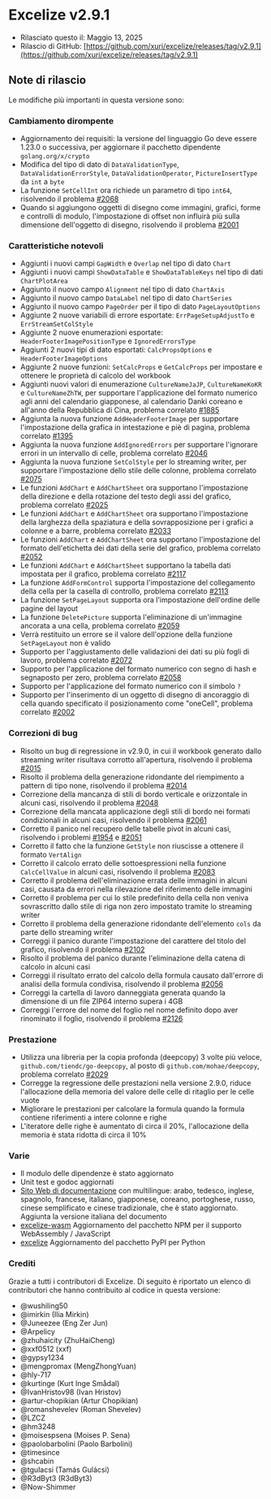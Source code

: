 # Excelize v2.9.1

* Rilasciato questo il: Maggio 13, 2025
* Rilascio di GitHub: [https://github.com/xuri/excelize/releases/tag/v2.9.1](https://github.com/xuri/excelize/releases/tag/v2.9.1)

## Note di rilascio

Le modifiche più importanti in questa versione sono:

### Cambiamento dirompente

* Aggiornamento dei requisiti: la versione del linguaggio Go deve essere 1.23.0 o successiva, per aggiornare il pacchetto dipendente `golang.org/x/crypto`
* Modifica del tipo di dato di `DataValidationType`, `DataValidationErrorStyle`, `DataValidationOperator`, `PictureInsertType` da `int` a `byte`
* La funzione `SetCellInt` ora richiede un parametro di tipo `int64`, risolvendo il problema [#2068](https://github.com/xuri/excelize/issues/2068)
* Quando si aggiungono oggetti di disegno come immagini, grafici, forme e controlli di modulo, l'impostazione di offset non influirà più sulla dimensione dell'oggetto di disegno, risolvendo il problema [#2001](https://github.com/xuri/excelize/issues/2001)

### Caratteristiche notevoli

* Aggiunti i nuovi campi `GapWidth` e `Overlap` nel tipo di dato `Chart`
* Aggiunti i nuovi campi `ShowDataTable` e `ShowDataTableKeys` nel tipo di dati `ChartPlotArea`
* Aggiunto il nuovo campo `Alignment` nel tipo di dato `ChartAxis`
* Aggiunto il nuovo campo `DataLabel` nel tipo di dato `ChartSeries`
* Aggiunto il nuovo campo `PageOrder` per il tipo di dato `PageLayoutOptions`
* Aggiunte 2 nuove variabili di errore esportate: `ErrPageSetupAdjustTo` e `ErrStreamSetColStyle`
* Aggiunte 2 nuove enumerazioni esportate: `HeaderFooterImagePositionType` e `IgnoredErrorsType`
* Aggiunti 2 nuovi tipi di dato esportati: `CalcPropsOptions` e `HeaderFooterImageOptions`
* Aggiunte 2 nuove funzioni: `SetCalcProps` e `GetCalcProps` per impostare e ottenere le proprietà di calcolo del workbook
* Aggiunti nuovi valori di enumerazione `CultureNameJaJP`, `CultureNameKoKR` e `CultureNameZhTW`, per supportare l'applicazione del formato numerico agli anni del calendario giapponese, al calendario Danki coreano e all'anno della Repubblica di Cina, problema correlato [#1885](https://github.com/xuri/excelize/issues/1885)
* Aggiunta la nuova funzione `AddHeaderFooterImage` per supportare l'impostazione della grafica in intestazione e piè di pagina, problema correlato [#1395](https://github.com/xuri/excelize/issues/1395)
* Aggiunta la nuova funzione `AddIgnoredErrors` per supportare l'ignorare errori in un intervallo di celle, problema correlato [#2046](https://github.com/xuri/excelize/issues/2046)
* Aggiunta la nuova funzione `SetColStyle` per lo streaming writer, per supportare l'impostazione dello stile delle colonne, problema correlato [#2075](https://github.com/xuri/excelize/issues/2075)
* Le funzioni `AddChart` e `AddChartSheet` ora supportano l'impostazione della direzione e della rotazione del testo degli assi del grafico, problema correlato [#2025](https://github.com/xuri/excelize/issues/2025)
* Le funzioni `AddChart` e `AddChartSheet` ora supportano l'impostazione della larghezza della spaziatura e della sovrapposizione per i grafici a colonne e a barre, problema correlato [#2033](https://github.com/xuri/excelize/issues/2033)
* Le funzioni `AddChart` e `AddChartSheet` ora supportano l'impostazione del formato dell'etichetta dei dati della serie del grafico, problema correlato [#2052](https://github.com/xuri/excelize/issues/2052)
* Le funzioni `AddChart` e `AddChartSheet` supportano la tabella dati impostata per il grafico, problema correlato [#2117](https://github.com/xuri/excelize/issues/2117)
* La funzione `AddFormControl` supporta l'impostazione del collegamento della cella per la casella di controllo, problema correlato [#2113](https://github.com/xuri/excelize/issues/2113)
* La funzione `SetPageLayout` supporta ora l'impostazione dell'ordine delle pagine del layout
* La funzione `DeletePicture` supporta l'eliminazione di un'immagine ancorata a una cella, problema correlato [#2059](https://github.com/xuri/excelize/issues/2059)
* Verrà restituito un errore se il valore dell'opzione della funzione `SetPageLayout` non è valido
* Supporto per l'aggiustamento delle validazioni dei dati su più fogli di lavoro, problema correlato [#2072](https://github.com/xuri/excelize/issues/2072)
* Supporto per l'applicazione del formato numerico con segno di hash e segnaposto per zero, problema correlato [#2058](https://github.com/xuri/excelize/issues/2058)
* Supporto per l'applicazione del formato numerico con il simbolo `?`
* Supporto per l'inserimento di un oggetto di disegno di ancoraggio di cella quando specificato il posizionamento come "oneCell", problema correlato [#2002](https://github.com/xuri/excelize/issues/2002)

### Correzioni di bug

* Risolto un bug di regressione in v2.9.0, in cui il workbook generato dallo streaming writer risultava corrotto all'apertura, risolvendo il problema [#2015](https://github.com/xuri/excelize/issues/2015)
* Risolto il problema della generazione ridondante del riempimento a pattern di tipo none, risolvendo il problema [#2014](https://github.com/xuri/excelize/issues/2014)
* Correzione della mancanza di stili di bordo verticale e orizzontale in alcuni casi, risolvendo il problema [#2048](https://github.com/xuri/excelize/issues/2048)
* Correzione della mancata applicazione degli stili di bordo nei formati condizionali in alcuni casi, risolvendo il problema [#2061](https://github.com/xuri/excelize/issues/2061)
* Corretto il panico nel recupero delle tabelle pivot in alcuni casi, risolvendo i problemi [#1954](https://github.com/xuri/excelize/issues/1954) e [#2051](https://github.com/xuri/excelize/issues/2051)
* Corretto il fatto che la funzione `GetStyle` non riuscisse a ottenere il formato `VertAlign`
* Corretto il calcolo errato delle sottoespressioni nella funzione `CalcCellValue` in alcuni casi, risolvendo il problema [#2083](https://github.com/xuri/excelize/issues/2083)
* Corretto il problema dell'eliminazione errata delle immagini in alcuni casi, causata da errori nella rilevazione del riferimento delle immagini
* Corretto il problema per cui lo stile predefinito della cella non veniva sovrascritto dallo stile di riga non zero impostato tramite lo streaming writer
* Corretto il problema della generazione ridondante dell'elemento `cols` da parte dello streaming writer
* Correggi il panico durante l'impostazione del carattere del titolo del grafico, risolvendo il problema [#2102](https://github.com/xuri/excelize/issues/2102)
* Risolto il problema del panico durante l'eliminazione della catena di calcolo in alcuni casi
* Correggi il risultato errato del calcolo della formula causato dall'errore di analisi della formula condivisa, risolvendo il problema [#2056](https://github.com/xuri/excelize/issues/2056)
* Correggi la cartella di lavoro danneggiata generata quando la dimensione di un file ZIP64 interno supera i 4GB
* Correggi l'errore del nome del foglio nel nome definito dopo aver rinominato il foglio, risolvendo il problema [#2126](https://github.com/xuri/excelize/issues/2126)

### Prestazione

* Utilizza una libreria per la copia profonda (deepcopy) 3 volte più veloce, `github.com/tiendc/go-deepcopy`, al posto di `github.com/mohae/deepcopy`, problema correlato [#2029](https://github.com/xuri/excelize/issues/2029)
* Corregge la regressione delle prestazioni nella versione 2.9.0, riduce l'allocazione della memoria del valore delle celle di ritaglio per le celle vuote
* Migliorare le prestazioni per calcolare la formula quando la formula contiene riferimenti a intere colonne e righe
* L'iteratore delle righe è aumentato di circa il 20%, l'allocazione della memoria è stata ridotta di circa il 10%

### Varie

* Il modulo delle dipendenze è stato aggiornato
* Unit test e godoc aggiornati
* [Sito Web di documentazione](https://xuri.me/excelize) con multilingue: arabo, tedesco, inglese, spagnolo, francese, italiano, giapponese, coreano, portoghese, russo, cinese semplificato e cinese tradizionale, che è stato aggiornato. Aggiunta la versione italiana del documento
* [excelize-wasm](https://github.com/xuri/excelize-wasm) Aggiornamento del pacchetto NPM per il supporto WebAssembly / JavaScript
* [excelize](https://github.com/xuri/excelize-py) Aggiornamento del pacchetto PyPI per Python

### Crediti

Grazie a tutti i contributori di Excelize. Di seguito è riportato un elenco di contributori che hanno contribuito al codice in questa versione:

* @wushiling50
* @imirkin (Ilia Mirkin)
* @Juneezee (Eng Zer Jun)
* @Arpelicy
* @zhuhaicity (ZhuHaiCheng)
* @xxf0512 (xxf)
* @gypsy1234
* @mengpromax (MengZhongYuan)
* @hly-717
* @kurtinge (Kurt Inge Smådal)
* @IvanHristov98 (Ivan Hristov)
* @artur-chopikian (Artur Chopikian)
* @romanshevelev (Roman Shevelev)
* @LZCZ
* @hm3248
* @moisespsena (Moises P. Sena)
* @paolobarbolini (Paolo Barbolini)
* @timesince
* @shcabin
* @tgulacsi (Tamás Gulácsi)
* @R3dByt3 (R3dByt3)
* @Now-Shimmer
